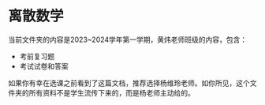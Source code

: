 # 离散数学

当前文件夹的内容是2023~2024学年第一学期，黄炜老师班级的内容，包含：
- 考前复习题
- 考试试卷和答案

如果你有幸在选课之前看到了这篇文档，推荐选择杨维玲老师。如你所见，这个文件夹的所有资料不是学生流传下来的，而是杨老师主动给的。
